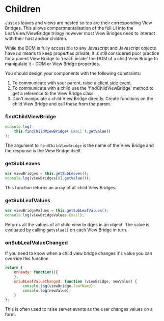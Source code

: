 Children
========

Just as leaves and views are nested so too are their corresponding View Bridges. This allows 
compartmentalisation of the full UI into the Leaf/View/ViewBridge trilogy however most
View Bridges need to interact with their host and/or children.

While the DOM is fully accessible to any Javascript and Javascript objects have no means to
keep properties private, it is still considered poor practice for a parent View Bridge to
'reach inside' the DOM of a child View Bridge to manipulate it - DOM or View Bridge properties.

You should design your components with the following constraints:

1. To communicate with your parent, raise a [client side event](events).
2. To communicate with a child use the 'findChildViewBridge' method to get a reference to the
   View Bridge class.
3. Don't manipulate a child View Bridge directly. Create functions on the child View Bridge
   and call these from the parent.
   
### findChildViewBridge

```js
console.log(
    this.findChildViewBridge('Email').getValue()
);
```

The argument to `findChildViewBridge` is the name of the View Bridge and the response is the
View Bridge itself.

### getSubLeaves

```js
var viewBridges = this.getSubLeaves();
console.log(viewBridges[0].getValue());
```

This function returns an array of all child View Bridges.

### getSubLeafValues

```js
var viewBridgeValues = this.getSubLeafValues();
console.log(viewBridgeValues.Email);
```

Returns all the values of all child view bridges in an object. The value is evaluated by
calling `getValue()` on each View Bridge in turn.

### onSubLeafValueChanged

If you need to know when a child view bridge changes it's value you can override this function:

```js
return {
    onReady: function(){
    },
    onSubLeafValueChanged: function (viewBridge, newValue) {
        console.log(viewBridge.leafName);
        console.log(newValue);
    }
};
```

This is often used to raise server events as the user changes values on a form.